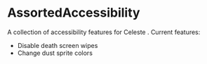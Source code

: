 # AssortedAccessibility
A collection of accessibility features for Celeste .
Current features:
- Disable death screen wipes
- Change dust sprite colors
